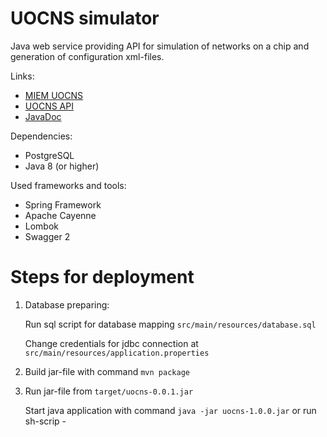 # UOCNS simulator
Java web service providing API for simulation of networks on a chip and generation of configuration xml-files.

Links:
- [MIEM UOCNS](http://miem-uocns.ru)
- [UOCNS API](http://miem-uocns.ru/swagger-ui.html)
- [JavaDoc](http://miem-uocns.ru/doc/index.html)



Dependencies:
- PostgreSQL
- Java 8 (or higher)


Used frameworks and tools:
- Spring Framework
- Apache Cayenne
- Lombok
- Swagger 2


# Steps for deployment
1. Database preparing:

   Run sql script for database mapping `src/main/resources/database.sql`

   Change credentials for jdbc connection at `src/main/resources/application.properties`
   
2. Build jar-file with command `mvn package`

3. Run jar-file from `target/uocns-0.0.1.jar`
   
   Start java application with command ```java -jar uocns-1.0.0.jar``` or run sh-scrip -
